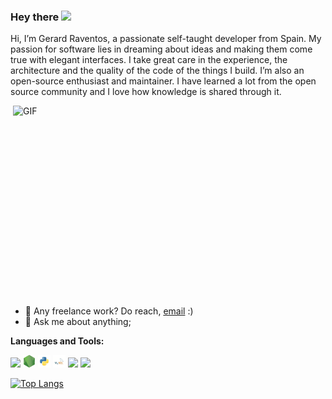 ### Hey there <img src="https://media.giphy.com/media/hvRJCLFzcasrR4ia7z/giphy.gif" width="25px">


Hi, I’m Gerard Raventos, a passionate self-taught developer from Spain. My passion for software lies in dreaming about ideas and making them come true with elegant interfaces. I take great care in the experience, the architecture and the quality of the code of the things I build. I’m also an open-source enthusiast and maintainer. I have learned a lot from the open source community and I love how knowledge is shared through it.



  <img align="right" alt="GIF" src="https://github.com/XYZ-DANO/XYZ-DANO/blob/main/code.gif?raw=true" width="500" height="320" />
  
- 💼 Any freelance work? Do reach, [email](me@graventos.com) :)
- 💬 Ask me about anything;

**Languages and Tools:**  

<code><img height="20" src="https://cdn.worldvectorlogo.com/logos/npm-2.svg"></code>
<code><img height="20" src="https://raw.githubusercontent.com/github/explore/80688e429a7d4ef2fca1e82350fe8e3517d3494d/topics/nodejs/nodejs.png"></code>
<code><img height="20" src="https://raw.githubusercontent.com/github/explore/80688e429a7d4ef2fca1e82350fe8e3517d3494d/topics/python/python.png"></code>
<code><img height="20" src="https://raw.githubusercontent.com/github/explore/80688e429a7d4ef2fca1e82350fe8e3517d3494d/topics/mysql/mysql.png"></code>
<code><img height="20" src="https://www.clipartkey.com/mpngs/m/244-2449523_golang-logo-transparent-background.png"></code>
<code><img height="20" src="https://e7.pngegg.com/pngimages/48/567/png-clipart-bash-shell-script-command-line-interface-z-shell-shell-rectangle-logo-thumbnail.png"></code>

[![Top Langs](https://github-readme-stats.vercel.app/api/top-langs/?username=DANO-AMP)](https://github.com/anuraghazra/github-readme-stats)




